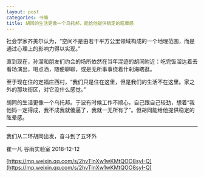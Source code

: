 ```yaml
---
layout: post
categories: 书摘
title: 胡同的生活更像一个乌托邦，能给他提供稳定的眩晕感
---
```


社会学家齐美尔认为，“空间不是由若干平方公里领域构成的一个地理范围，而是通过心理上的影响力得以实现。”

直到现在，孙濛和朋友们约会的场所依然在当年混迹的胡同附近：吃完饭溜达着去看场演出，喝点酒，随便聊聊，或是无所事事绕着什刹海瞎逛。

至于现在住的定福庄西村，“我们只是住在这里，但是我们的生活不在这里。家之外的那块街区，对它没什么感觉。”

胡同的生活更像一个乌托邦。于波有时候工作不顺心，自己跟自己较劲，想着“我他妈一定得成，我不成我就傻逼了，我就一无所有了”。但胡同能给他提供稳定的眩晕感。

---

我们从二环胡同出发，奋斗到了五环外

崔一凡  谷雨实验室  2018-12-12

[https://mp.weixin.qq.com/s/2hvTlnXw1wKMtQOO8syI-Q](https://mp.weixin.qq.com/s/2hvTlnXw1wKMtQOO8syI-Q)